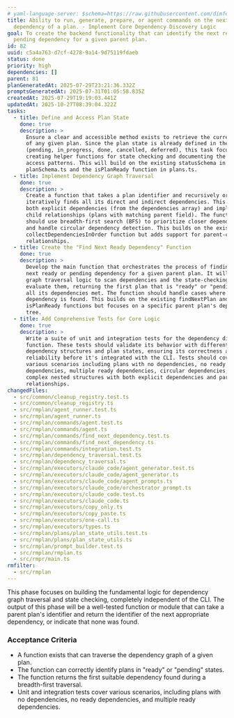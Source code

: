 ```yaml
---
# yaml-language-server: $schema=https://raw.githubusercontent.com/dimfeld/llmutils/main/schema/rmplan-plan-schema.json
title: Ability to run, generate, prepare, or agent commands on the next ready
  dependency of a plan. - Implement Core Dependency Discovery Logic
goal: To create the backend functionality that can identify the next ready or
  pending dependency for a given parent plan.
id: 82
uuid: c5a4a763-d7cf-4278-9a14-9d75119fdaeb
status: done
priority: high
dependencies: []
parent: 81
planGeneratedAt: 2025-07-29T23:21:36.332Z
promptsGeneratedAt: 2025-07-31T01:05:58.835Z
createdAt: 2025-07-29T19:19:03.441Z
updatedAt: 2025-10-27T08:39:04.322Z
tasks:
  - title: Define and Access Plan State
    done: true
    description: >
      Ensure a clear and accessible method exists to retrieve the current state
      of any given plan. Since the plan state is already defined in the schema
      (pending, in_progress, done, cancelled, deferred), this task focuses on
      creating helper functions for state checking and documenting the state
      access patterns. This will build on the existing statusSchema in
      planSchema.ts and the isPlanReady function in plans.ts.
  - title: Implement Dependency Graph Traversal
    done: true
    description: >
      Create a function that takes a plan identifier and recursively or
      iteratively finds all its direct and indirect dependencies. This includes
      both explicit dependencies (from the dependencies array) and implicit
      child relationships (plans with matching parent field). The function
      should use breadth-first search (BFS) to prioritize closer dependencies
      and handle circular dependency detection. This builds on the existing
      collectDependenciesInOrder function but adds support for parent-child
      relationships.
  - title: Create the "Find Next Ready Dependency" Function
    done: true
    description: >
      Develop the main function that orchestrates the process of finding the
      next ready or pending dependency for a given parent plan. It will use the
      graph traversal logic to scan dependencies and the state-checking logic to
      evaluate them, returning the first plan that is "ready" or "pending" with
      all its dependencies met. The function should handle cases where no such
      dependency is found. This builds on the existing findNextPlan and
      isPlanReady functions but focuses on a specific parent plan's dependency
      tree.
  - title: Add Comprehensive Tests for Core Logic
    done: true
    description: >
      Write a suite of unit and integration tests for the dependency discovery
      function. These tests should validate its behavior with different
      dependency structures and plan states, ensuring its correctness and
      reliability before it's integrated with the CLI. Tests should cover
      various scenarios including plans with no dependencies, no ready
      dependencies, multiple ready dependencies, circular dependencies, and
      complex nested structures with both explicit dependencies and parent-child
      relationships.
changedFiles:
  - src/common/cleanup_registry.test.ts
  - src/common/cleanup_registry.ts
  - src/rmplan/agent_runner.test.ts
  - src/rmplan/agent_runner.ts
  - src/rmplan/commands/agent.test.ts
  - src/rmplan/commands/agent.ts
  - src/rmplan/commands/find_next_dependency.test.ts
  - src/rmplan/commands/find_next_dependency.ts
  - src/rmplan/commands/integration.test.ts
  - src/rmplan/dependency_traversal.test.ts
  - src/rmplan/dependency_traversal.ts
  - src/rmplan/executors/claude_code/agent_generator.test.ts
  - src/rmplan/executors/claude_code/agent_generator.ts
  - src/rmplan/executors/claude_code/agent_prompts.ts
  - src/rmplan/executors/claude_code/orchestrator_prompt.ts
  - src/rmplan/executors/claude_code.test.ts
  - src/rmplan/executors/claude_code.ts
  - src/rmplan/executors/copy_only.ts
  - src/rmplan/executors/copy_paste.ts
  - src/rmplan/executors/one-call.ts
  - src/rmplan/executors/types.ts
  - src/rmplan/plans/plan_state_utils.test.ts
  - src/rmplan/plans/plan_state_utils.ts
  - src/rmplan/prompt_builder.test.ts
  - src/rmplan/rmplan.ts
  - src/rmpr/main.ts
rmfilter:
  - src/rmplan
---
```


This phase focuses on building the fundamental logic for dependency graph traversal and state checking, completely independent of the CLI. The output of this phase will be a well-tested function or module that can take a parent plan's identifier and return the identifier of the next appropriate dependency, or indicate that none was found.

### Acceptance Criteria
- A function exists that can traverse the dependency graph of a given plan.
- The function can correctly identify plans in "ready" or "pending" states.
- The function returns the first suitable dependency found during a breadth-first traversal.
- Unit and integration tests cover various scenarios, including plans with no dependencies, no ready dependencies, and multiple ready dependencies.
